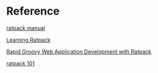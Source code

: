 # Reference

[ratpack manual](https://ratpack.io/manual/current/index.html)

[Learning Ratpack](http://shop.oreilly.com/product/0636920037545.do)

[Rapid Groovy Web Application Development with Ratpack](https://danhyun.github.io/2016-gr8confeu-rapid-ratpack-groovy/)

[ratpack 101](http://alvarosanchez.github.io/ratpack-101/)
